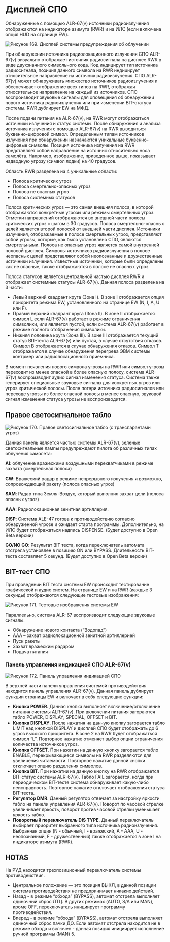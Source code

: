 # Дисплей СПО

Обнаруженные с помощью ALR-67(v) источники радиоизлучения отображаются на индикаторе
азимута (RWR) и на ИЛС (если включена опция HUD на странице EW).


![Рисунок 169. Дисплей системы предупреждения об облучении](img/321-1.jpg)

При обнаружении источника радиолокационного излучения СПО ALR-67(v) визуально
отображает источник радиосигнала на дисплее RWR в виде двухзначного символьного кода. Код
индицирует тип источника радиосигнала, позиция данного символа на RWR индицирует
относительное направление на источник радиоизлучения. СПО ALR-67(v) может обнаруживать
множество источников радиоизлучения и обеспечивает отображение всех типов на RWR,
отображая относительное направление на каждый из источников. СПО воспроизводит звуковые
сигналы для оповещения об обнаружении нового источника радиоизлучения или при изменении
BIT-статуса системы. RWR дублирует EW на МФД.

После подачи питания на ALR-67(v), на RWR могут отображаться источники излучения и статус
системы. После обнаружения и анализа источника излучения с помощью ALR-67(v) на RWR
выводиться буквенно-цифровой символ. Определенным типам источников излучения при
обнаружении назначаются уникальные буквенно-цифровые символы.
Позиция источника излучения на RWR представляет собой направление на источник
относительно носа самолёта. Например, изображение, приведенное выше, показывает
надводную угрозу (символ лодки) на 40 градусов.

Область RWR разделена на 4 уникальные области:

- Полоса   критических угроз
- Полоса   смертельно-опасных угроз
- Полоса   не опасных угроз
- Полоса   системных статусов



Полоса критических угроз — это самая внешняя полоса, в которой отображаются конкретные
угрозы или режимы смертельных угроз. Отметки направлений отображаются во внешней части
полосы критических угроз с шагом в 30 градусов.
Полоса смертельно-опасных целей является второй полосой от внешней части дисплея.
Источники излучения, отображаемые в полосе смертельных угроз, представляют собой угрозы,
которые, как было установлено СПО, являются смертельными.
Полоса не опасных угроз является самой внутренней полосой дисплея. Символы источников
радиоизлучения в полосе неопасных целей представляют собой неопознанные и дружественные
источники излучения. Известные источники, которые были определены как не опасные, также
отображаются в полосе не опасных угроз.

Полоса статусов является центральной частью дисплея RWR и отображает системные статусы
ALR-67(v). Данная полоса разделена на 3 части:

- Левый верхний квадрант круга (Зона I). В зоне I отображается опция приоритета режима EW, установленного на странице EW
 (N, I, A, U или F).
- Правый верхний квадрант круга (Зона II). В зоне II отображается символ L если ALR-67(v) работает в режиме ограничения
 символики, или является пустой, если система ALR-67(v) работает в режиме полного
 отображения символики.
- Нижняя половина круга (Зона III). В зоне III отображается текущий статус BIT-теста ALR-67(v) или пустая, в случае
 отсутствия отказов. Символ B отображается в случае обнаружения отказов. Символ T
 отображается в случае обнаружения перегрева ЭВМ системы контрмер или
 радиолокационного приемника.


В момент появления нового символа угрозы на RWR или символ угрозы переходит из менее
опасной в более опасную полосу, система ALR-67(v) воспроизводит аудио сигнал изменения
статуса. Система также генерирует специальные звуковые сигналы для конкретных угроз или
угроз критической полосы. После потери источника радиосигналов или переходе угрозы из более
опасной полосы     в   менее   опасную,   звуковой   сигнал   изменения   статуса   угрозы   не
воспроизводится.

## Правое светосигнальное табло


![Рисунок 170. Правое светосигнальное табло (с транспарантами угроз)](img/324-1.jpg)

Данная панель является частью системы ALR-67(v), зеленые светосигнальные лампы
предупреждают пилота об различных типах облучения самолета:

**AI**: облучение вражескими воздушными перехватчиками в режиме захвата (смертельная полоса)

**CW**: Вражеский радар в режиме непрерывного излучения и возможно, сопровождающий ракету
(полоса опасных угроз)

**SAM**: Радар типа Земля-Воздух, который выполнил захват цели (полоса опасных угроз)

**AAA**: Радиолокационная зенитная артиллерия.

**DISP**: Система ALE-47 готова к противодействию согласно обнаруженной угрозе и ожидает
старта программы. Дополнительно, на ИЛС будет отображаться надпись DISPENSE. (Будет
доступно в Open Beta версии)

**GO/NO GO**: Результат BIT теста, когда переключатель автомата отстрела установлен в позицию
ON или BYPASS. Длительность BIT-теста составляет 5 секунд. (Будет доступно в Open Beta
версии)

## BIT-тест СПО

При проведении BIT теста системы EW происходит тестирование графической и аудио систем.
На странице EW и на RWR (каждые 3 секунды) отображаются следующие тестовые изображения:

![Рисунок 171. Тестовые изображения системы EW](img/325-1.jpg)

Параллельно, система ALR-67 воспроизводит следующие звуковые сигналы:

- Обнаружение нового контакта (“Водопад”)
- AAA – захват радиолокационной зенитной артиллерией
- Пуск ракеты
- Захват вражеским радаром
- Подача питания

### Панель управления индикацией СПО ALR-67(v)

![Рисунок 172. Панель управления индикацией СПО](img/326-1.jpg)

В верхней части панели управления системой противодействия находится панель управления
ALR-67(v). Данная панель дублирует функции страницы EW и включает в себя следующие
функции:

- **Кнопка POWER**. Данная кнопка выполняет включение/отключение питания системы
    ALR-67(v). При включении питания загораются табло POWER, DISPLAY, SPECIAL,
    OFFSET и BIT.
- **Кнопка DISPLAY**. После нажатия на данную кнопку загорается табло LIMIT над
    кнопкой DISPLAY и дисплей СПО будет отображать до 6 угроз высокого приоритета. В
    зоне 2 на RWR будет отображаться символ “L”. Повторное нажатие отменяет выбор
    опции ограничения количества источников угроз.
- **Кнопка OFFSET**. При нажатии на данную кнопку загорается табло ENABLE,
    перекрывающиеся символы на RWR разделяются для увеличения читаемости.
    Повторное нажатие данной кнопки отключает опцию разделения символов.
- **Кнопка BIT**. При нажатии на данную кнопку на RWR отображается BIT-статус системы
    ALR-67(v). Табло FAIL загорается, когда при периодическом BIT-тесте система
    обнаруживает какую-либо неисправность. Повторное нажатие отключает отображения
    статуса BIT-теста.
- **Регулятор DMR**. Данный регулятор отвечает за настройку яркости табло на панели
    управления ALR-67(v). Поворот по часовой стрелке увеличивает яркость, поворот
    против часовой стрелки уменьшает яркость табло.
- **Поворотный переключатель DIS TYPE**. Данный переключатель выбирает
    приоритет выбранного типа источника радиоизлучения. Выбранная опция (N -
    обычный, I - вражеский, A - AAA, U - неопознанный, F - дружественный) также
    отображается в зоне I на индикаторе азимута (RWR).

## HOTAS

На РУД находится трехпозиционный переключатель системы противодействия.

- Центральное положение — это позиция ВЫКЛ, в данной позиции система
        противодействия не предпринимает никаких действий.
- Назад - в режиме “обхода” (BYPASS), автомат отстрела выполняет одиночный сброс
        ЛТЦ. В других режимах (AUTO, S/A или MAN), кроме OFF, переключатель инициирует
        программу противодействия.
- Вперед - в режиме “обхода” (BYPASS), автомат отстрела выполняет одиночный сброс
        пачки ДО. Если автомат отстрела находится не в режиме обхода и включен - данная
        позиция инициирует исполнение ручной программы (MAN) 5.




